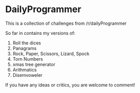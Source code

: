 DailyProgrammer
===============

This is a collection of challenges from /r/dailyProgrammer

So far in contains my versions of:


1. Roll the dices
2. Panagrams
3. Rock, Paper, Scissors, Lizard, Spock
4. Torn Numbers
5. xmas tree generator
6. Arithmatics
7. Disemvoweler


If you have any ideas or critics, you are welcome to comment!
